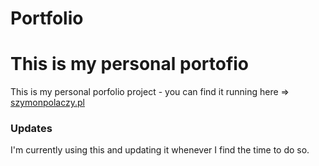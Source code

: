 # Portfolio
This is my personal portofio
======

This is my personal porfolio project - you can find it running here => [szymonpolaczy.pl](https://www.szymonpolaczy.pl "My running website")

### Updates
I'm currently using this and updating it whenever I find the time to do so.
